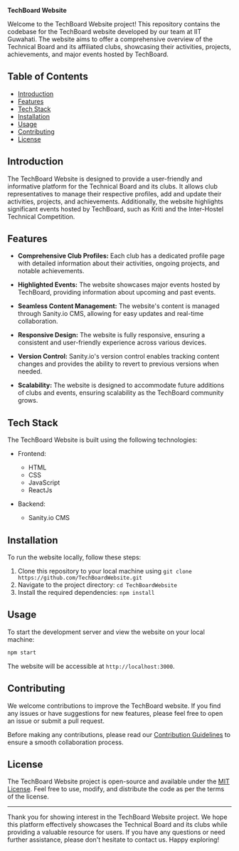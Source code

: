 **TechBoard Website**

Welcome to the TechBoard Website project! This repository contains the codebase for the TechBoard website developed by our team at IIT Guwahati. The website aims to offer a comprehensive overview of the Technical Board and its affiliated clubs, showcasing their activities, projects, achievements, and major events hosted by TechBoard.

## Table of Contents

- [Introduction](#introduction)
- [Features](#features)
- [Tech Stack](#tech-stack)
- [Installation](#installation)
- [Usage](#usage)
- [Contributing](#contributing)
- [License](#license)

## Introduction

The TechBoard Website is designed to provide a user-friendly and informative platform for the Technical Board and its clubs. It allows club representatives to manage their respective profiles, add and update their activities, projects, and achievements. Additionally, the website highlights significant events hosted by TechBoard, such as Kriti and the Inter-Hostel Technical Competition.

## Features

- **Comprehensive Club Profiles:** Each club has a dedicated profile page with detailed information about their activities, ongoing projects, and notable achievements.

- **Highlighted Events:** The website showcases major events hosted by TechBoard, providing information about upcoming and past events.

- **Seamless Content Management:** The website's content is managed through Sanity.io CMS, allowing for easy updates and real-time collaboration.

- **Responsive Design:** The website is fully responsive, ensuring a consistent and user-friendly experience across various devices.

- **Version Control:** Sanity.io's version control enables tracking content changes and provides the ability to revert to previous versions when needed.

- **Scalability:** The website is designed to accommodate future additions of clubs and events, ensuring scalability as the TechBoard community grows.

## Tech Stack

The TechBoard Website is built using the following technologies:

- Frontend:
  - HTML
  - CSS
  - JavaScript
  - ReactJs

- Backend:
  - Sanity.io CMS

## Installation

To run the website locally, follow these steps:

1. Clone this repository to your local machine using `git clone https://github.com/TechBoardWebsite.git`
2. Navigate to the project directory: `cd TechBoardWebsite`
3. Install the required dependencies: `npm install`

## Usage

To start the development server and view the website on your local machine:

```bash
npm start
```

The website will be accessible at `http://localhost:3000`.

## Contributing

We welcome contributions to improve the TechBoard website. If you find any issues or have suggestions for new features, please feel free to open an issue or submit a pull request.

Before making any contributions, please read our [Contribution Guidelines](CONTRIBUTING.md) to ensure a smooth collaboration process.

## License

The TechBoard Website project is open-source and available under the [MIT License](LICENSE). Feel free to use, modify, and distribute the code as per the terms of the license.

---

Thank you for showing interest in the TechBoard Website project. We hope this platform effectively showcases the Technical Board and its clubs while providing a valuable resource for users. If you have any questions or need further assistance, please don't hesitate to contact us. Happy exploring!
